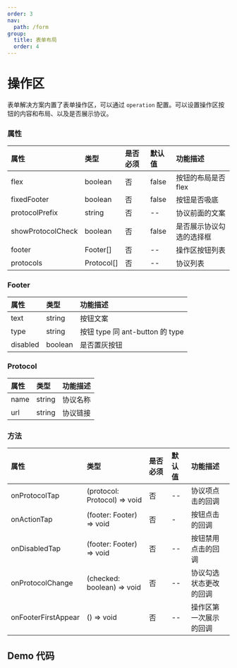 ```yaml
---
order: 3
nav:
  path: /form
group:
  title: 表单布局
  order: 4
---
```


# 操作区

表单解决方案内置了表单操作区，可以通过 `operation` 配置。可以设置操作区按钮的内容和布局、以及是否展示协议。

### 属性
| 属性                    |    类型          | 是否必须       | 默认值      |  功能描述              |
| :--------               | :--------       | :---         | :----      |  :---                  |
| flex                    | boolean         |  否          |  false     |  按钮的布局是否 flex                   |
| fixedFooter             | boolean         |  否          |  false     |  按钮是否吸底                    |
| protocolPrefix          | string          |  否          |  --        |  协议前面的文案                  |
| showProtocolCheck       | boolean         |  否          |  false     |  是否展示协议勾选的选择框                |
| footer                  | Footer[]        |  否          |  --        |  操作区按钮列表                  |
| protocols               | Protocol[]      |  否          |  --        |  协议列表                  |

### Footer

| 属性                    |    类型          |  功能描述              |
| :--------               | :--------      |  :---                  |
| text                    | string         |  按钮文案                |
| type                    | string         |  按钮 type 同 ant-button 的 type          |
| disabled                | boolean        |  是否置灰按钮                    |

### Protocol

| 属性                    |    类型          |  功能描述              |
| :--------               | :--------      |  :---                  |
| name                    | string         |  协议名称                |
| url                    | string         |  协议链接          |


### 方法
| 属性                    |    类型                         | 是否必须       | 默认值      |  功能描述              |
| :--------               | :--------                      | :---         | :----      |  :---                  |
| onProtocolTap           | (protocol: Protocol) => void   |  否          |  --        |  协议项点击的回调          |
| onActionTap             | (footer: Footer) => void       |  否          |  -         |  按钮点击的回调                    |
| onDisabledTap          | (footer: Footer) => void        |  否          |  --        |  按钮禁用点击的回调                  |
| onProtocolChange       | (checked: boolean) => void      |  否          |  --        |  协议勾选状态更改的回调                |
| onFooterFirstAppear    | () => void                       |  否          |  --       |  操作区第一次展示的回调                  |


## Demo 代码

<code src='../../demo/pages/FormRenderMini/FormOperation/index'></code>

